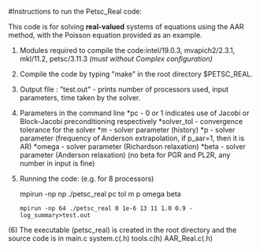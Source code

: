 #Instructions to run the Petsc_Real code:

This code is for solving **real-valued** systems of equations using the AAR method, with the Poisson equation provided as an example.  

1. Modules required to compile the code:intel/19.0.3, mvapich2/2.3.1, mkl/11.2, petsc/3.11.3 *(must without Complex configuration)*

2. Compile the code by typing "make" in the root directory $PETSC_REAL.
    
3. Output file : "test.out" - prints number of processors used, input parameters, time taken by the solver.

4. Parameters in the command line
    *pc         - 0 or 1 indicates use of Jacobi or Block-Jacobi preconditioning respectively
    *solver_tol - convergence tolerance for the solver
    *m          - solver parameter (history)
    *p          - solver parameter (frequency of Anderson extrapolation, if p_aar=1, then it is AR)
    *omega      - solver parameter (Richardson relaxation)
    *beta       - solver parameter (Anderson relaxation) (no beta for PGR and PL2R, any number in input is fine)
    
5. Running the code: (e.g. for 8 processors)

    mpirun -np np ./petsc_real pc tol  m  p  omega beta 

    `mpirun -np 64 ./petsc_real 0 1e-6 13 11 1.0 0.9 -log_summary>test.out`
	   
(6) The executable (petsc_real) is created in the root directory and the source code is in main.c system.c(.h) tools.c(h) AAR_Real.c(.h)


